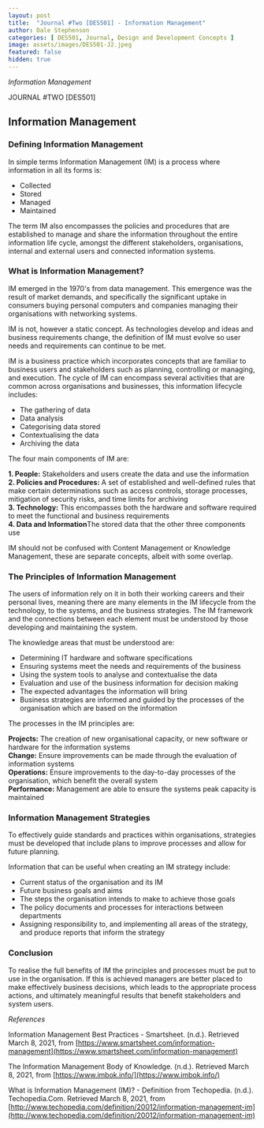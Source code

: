 ```yaml
---
layout: post
title:  "Journal #Two [DES501] - Information Management" 
author: Dale Stephenson
categories: [ DES501, Journal, Design and Development Concepts ]
image: assets/images/DES501-J2.jpeg
featured: false
hidden: true
---
```

<i>Information Management</i>

JOURNAL #TWO [DES501]

<h2>Information Management</h2>

<h3>Defining Information Management</h3>

In simple terms Information Management (IM) is a process where information in all its forms is: 

- Collected
- Stored
- Managed
- Maintained

The term IM also encompasses the policies and procedures that are established to manage and share the information throughout the entire information life cycle, amongst the different stakeholders, organisations, internal and external users and connected information systems.

<h3>What is Information Management?</h3> 

IM emerged in the 1970's from data management. This emergence was the result of market demands, and specifically the significant uptake in consumers buying personal computers and companies managing their organisations with networking systems. 

IM is not, however a static concept. As technologies develop and ideas and business requirements change, the definition of IM must evolve so user needs and requirements can continue to be met. 

IM is a business practice which incorporates concepts that are familiar to business users and stakeholders such as planning, controlling or managing, and execution. The cycle of IM can encompass several activities that are common across organisations and businesses, this information lifecycle includes:

- The gathering of data 
- Data analysis 
- Categorising data stored
- Contextualising the data
- Archiving the data 

The four main components of IM are:

<b>1. People:</b> Stakeholders and users create the data and use the information<br>
<b>2. Policies and Procedures:</b> A set of established and well-defined rules that make certain determinations such as access controls, storage processes, mitigation of security risks, and time limits for archiving<br> 
<b>3. Technology:</b> This encompasses both the hardware and software required to meet the functional and business requirements<br>
<b>4. Data and Information</b>The stored data that the other three components use

IM should not be confused with Content Management or Knowledge Management, these are separate concepts, albeit with some overlap.

<h3>The Principles of Information Management</h3> 

The users of information rely on it in both their working careers and their personal lives, meaning there are many elements in the IM lifecycle from the technology, to the systems, and the business strategies. The IM framework and the connections between each element must be understood by those developing and maintaining the system.

The knowledge areas that must be understood are:

- Determining IT hardware and software specifications 
- Ensuring systems meet the needs and requirements of the business 
- Using the system tools to analyse and contextualise the data 
- Evaluation and use of the business information for decision making
- The expected advantages the information will bring
- Business strategies are informed and guided by the processes of the organisation which are based on the information 

The processes in the IM principles are:

<b>Projects:</b> The creation of new organisational capacity, or new software or hardware for the information systems<br>
<b>Change:</b> Ensure improvements can be made through the evaluation of information systems<br>
<b>Operations:</b> Ensure improvements to the day-to-day processes of the organisation, which benefit the overall system<br>
<b>Performance:</b> Management are able to ensure the systems peak capacity is maintained <br>

<h3>Information Management Strategies</h3> 

To effectively guide standards and practices within organisations, strategies must be developed that include plans to improve processes and allow for future planning. 

Information that can be useful when creating an IM strategy include:

- Current status of the organisation and its IM
- Future business goals and aims
- The steps the organisation intends to make to achieve those goals 
- The policy documents and processes for interactions between departments
- Assigning responsibility to, and implementing all areas of the strategy, and produce reports that inform the strategy 

<h3>Conclusion</h3> 

To realise the full benefits of IM the principles and processes must be put to use in the organisation. If this is achieved managers are better placed to make effectively business decisions, which leads to the appropriate process actions, and ultimately meaningful results that benefit stakeholders and system users.   

<i>References</i>

Information Management Best Practices - Smartsheet. (n.d.). Retrieved March 8, 2021, from [https://www.smartsheet.com/information-management](https://www.smartsheet.com/information-management)

The Information Management Body of Knowledge. (n.d.). Retrieved March 8, 2021, from [https://www.imbok.info/](https://www.imbok.info/)

What is Information Management (IM)? - Definition from Techopedia. (n.d.). Techopedia.Com. Retrieved March 8, 2021, from [http://www.techopedia.com/definition/20012/information-management-im](http://www.techopedia.com/definition/20012/information-management-im)